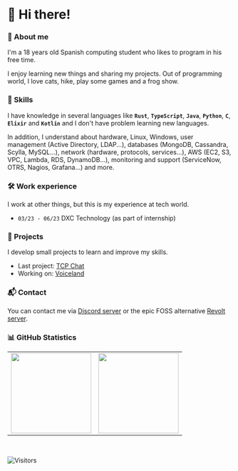 # 👋 Hi there!

### 🍻 About me
I'm a 18 years old Spanish computing student who likes to program in his free time.

I enjoy learning new things and sharing my projects. Out of programming world, I love cats, hike, play some games and a frog show.



### 🍃 Skills
I have knowledge in several languages like **`Rust`**, **`TypeScript`**, **`Java`**, **`Python`**, **`C`**, **`Elixir`** and **`Kotlin`** and I don't have problem learning new languages.

In addition, I understand about hardware, Linux, Windows, user management (Active Directory, LDAP...), databases (MongoDB, Cassandra, Scylla, MySQL...), network (hardware, protocols, services...), AWS (EC2, S3, VPC, Lambda, RDS, DynamoDB...), monitoring and support (ServiceNow, OTRS, Nagios, Grafana...) and more.


### 🛠️ Work experience
I work at other things, but this is my experience at tech world.

- `03/23 - 06/23` DXC Technology (as part of internship)



### 🎍 Projects
I develop small projects to learn and improve my skills.
- Last project: [TCP Chat](https://github.com/gatomod/tcp-chat)
- Working on: [Voiceland](https://github.com/corenight/voiceland)



### 📬 Contact
You can contact me via [Discord server](https://discord.gg/E2yBpMq2Km) or the epic FOSS alternative [Revolt server](https://rvlt.gg/KFKFbrZm).



### 📊 GitHub Statistics
<table>
  <tr>
	<td align="center" style="padding=0;width=50%;">
	  <img align="center" style="padding=0;" src="https://github-readme-stats.vercel.app/api/?username=gatomod&show_icons=true&title_color=60a5fa&text_color=f8fafc&theme=react&hide_border=true&count_private=true&bg_color=0f172a" height="180" />
	</td>
	<td align="center" style="padding=0;width=50%;">
	  <img align="center" style="padding=0;" src="https://github-readme-stats.vercel.app/api/top-langs/?username=gatomod&title_color=60a5fa&text_color=f8fafc&theme=react&hide_border=true&count_private=true&layout=compact&bg_color=0f172a" height="180" />
	</td>
  </tr>
</table>

<br />

![Visitors](https://api.visitorbadge.io/api/visitors?path=https%3A%2F%2Fgithub.com%2Fgatomod&label=Visitors%20(since%20May%202023)&countColor=%23263759)



